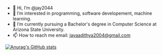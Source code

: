 - 👋 Hi, I’m @jay2044
- 👀 I’m interested in programming, software developement, machine learning.
- 🌱 I’m currently pursuing a Bachelor's degree in Computer Science at Arizona State University.
- 📫 How to reach me email: jayaadithya2004@gmail.com

[![Anurag's GitHub stats](https://github-readme-stats.vercel.app/api?username=jay2044)](https://github.com/anuraghazra/github-readme-stats)

<!---
jay2044/jay2044 is a ✨ special ✨ repository because its `README.md` (this file) appears on your GitHub profile.
You can click the Preview link to take a look at your changes.
--->
